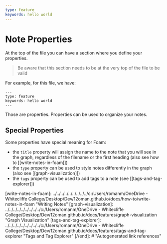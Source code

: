 ```yaml
---
type: feature
keywords: hello world
---
```


# Note Properties

At the top of the file you can have a section where you define your properties.

> Be aware that this section needs to be at the very top of the file to be valid

For example, for this file, we have:
```
---
type: feature
keywords: hello world
---
```

Those are properties.
Properties can be used to organize your notes.

## Special Properties
Some properties have special meaning for Foam:
- the `title` property will assign the name to the note that you will see in the graph, regardless of the filename or the first heading (also see how to [[write-notes-in-foam]])
- the `type` property can be used to style notes differently in the graph (also see [[graph-visualization]])
- the `tags` property can be used to add tags to a note (see [[tags-and-tag-explorer]])


[//begin]: # "Autogenerated link references for markdown compatibility"
[write-notes-in-foam]: ../../../../../../../../../c:/Users/romanm/OneDrive - Whitecliffe College/Desktop/Dev/12oman.github.io/docs/how-to/write-notes-in-foam "Writing Notes"
[graph-visualization]: ../../../../../../../../../c:/Users/romanm/OneDrive - Whitecliffe College/Desktop/Dev/12oman.github.io/docs/features/graph-visualization "Graph Visualization"
[tags-and-tag-explorer]: ../../../../../../../../../c:/Users/romanm/OneDrive - Whitecliffe College/Desktop/Dev/12oman.github.io/docs/features/tags-and-tag-explorer "Tags and Tag Explorer"
[//end]: # "Autogenerated link references"
